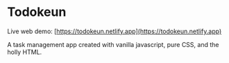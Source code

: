 # Todokeun

Live web demo: [https://todokeun.netlify.app](https://todokeun.netlify.app)

A task management app created with vanilla javascript, pure CSS, and the holly HTML.
